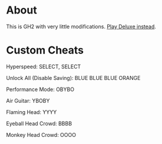 # About

This is GH2 with very little modifications. [Play Deluxe instead](https://github.com/hmxmilohax/Guitar-Hero-II-Deluxe-360).

# Custom Cheats
 
Hyperspeed: SELECT, SELECT

Unlock All (Disable Saving): BLUE BLUE BLUE ORANGE


Performance Mode: OBYBO

Air Guitar: YBOBY


Flaming Head: YYYY

Eyeball Head Crowd: BBBB

Monkey Head Crowd: OOOO
